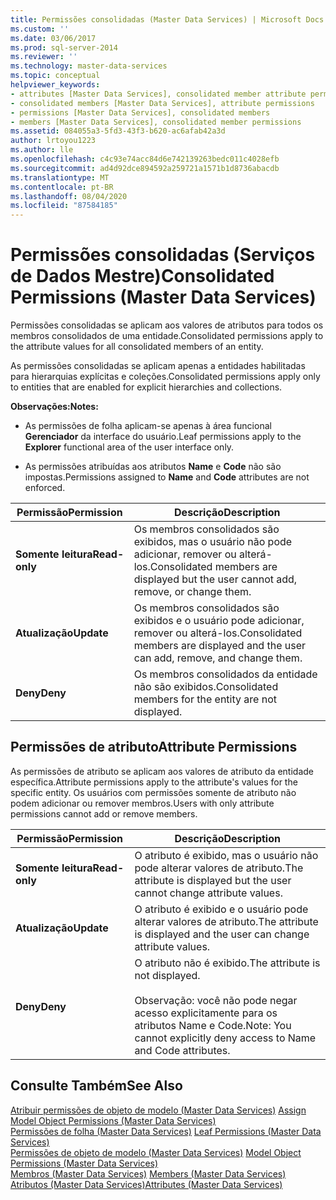 ```yaml
---
title: Permissões consolidadas (Master Data Services) | Microsoft Docs
ms.custom: ''
ms.date: 03/06/2017
ms.prod: sql-server-2014
ms.reviewer: ''
ms.technology: master-data-services
ms.topic: conceptual
helpviewer_keywords:
- attributes [Master Data Services], consolidated member attribute permissions
- consolidated members [Master Data Services], attribute permissions
- permissions [Master Data Services], consolidated members
- members [Master Data Services], consolidated member permissions
ms.assetid: 084055a3-5fd3-43f3-b620-ac6afab42a3d
author: lrtoyou1223
ms.author: lle
ms.openlocfilehash: c4c93e74acc84d6e742139263bedc011c4028efb
ms.sourcegitcommit: ad4d92dce894592a259721a1571b1d8736abacdb
ms.translationtype: MT
ms.contentlocale: pt-BR
ms.lasthandoff: 08/04/2020
ms.locfileid: "87584185"
---
```

# <a name="consolidated-permissions-master-data-services"></a><span data-ttu-id="46815-102">Permissões consolidadas (Serviços de Dados Mestre)</span><span class="sxs-lookup"><span data-stu-id="46815-102">Consolidated Permissions (Master Data Services)</span></span>
  <span data-ttu-id="46815-103">Permissões consolidadas se aplicam aos valores de atributos para todos os membros consolidados de uma entidade.</span><span class="sxs-lookup"><span data-stu-id="46815-103">Consolidated permissions apply to the attribute values for all consolidated members of an entity.</span></span>  
  
 <span data-ttu-id="46815-104">As permissões consolidadas se aplicam apenas a entidades habilitadas para hierarquias explícitas e coleções.</span><span class="sxs-lookup"><span data-stu-id="46815-104">Consolidated permissions apply only to entities that are enabled for explicit hierarchies and collections.</span></span>  
  
 <span data-ttu-id="46815-105">**Observações:**</span><span class="sxs-lookup"><span data-stu-id="46815-105">**Notes:**</span></span>  
  
-   <span data-ttu-id="46815-106">As permissões de folha aplicam-se apenas à área funcional **Gerenciador** da interface do usuário.</span><span class="sxs-lookup"><span data-stu-id="46815-106">Leaf permissions apply to the **Explorer** functional area of the user interface only.</span></span>  
  
-   <span data-ttu-id="46815-107">As permissões atribuídas aos atributos **Name** e **Code** não são impostas.</span><span class="sxs-lookup"><span data-stu-id="46815-107">Permissions assigned to **Name** and **Code** attributes are not enforced.</span></span>  
  
|<span data-ttu-id="46815-108">Permissão</span><span class="sxs-lookup"><span data-stu-id="46815-108">Permission</span></span>|<span data-ttu-id="46815-109">Descrição</span><span class="sxs-lookup"><span data-stu-id="46815-109">Description</span></span>|  
|----------------|-----------------|  
|<span data-ttu-id="46815-110">**Somente leitura**</span><span class="sxs-lookup"><span data-stu-id="46815-110">**Read-only**</span></span>|<span data-ttu-id="46815-111">Os membros consolidados são exibidos, mas o usuário não pode adicionar, remover ou alterá-los.</span><span class="sxs-lookup"><span data-stu-id="46815-111">Consolidated members are displayed but the user cannot add, remove, or change them.</span></span>|  
|<span data-ttu-id="46815-112">**Atualização**</span><span class="sxs-lookup"><span data-stu-id="46815-112">**Update**</span></span>|<span data-ttu-id="46815-113">Os membros consolidados são exibidos e o usuário pode adicionar, remover ou alterá-los.</span><span class="sxs-lookup"><span data-stu-id="46815-113">Consolidated members are displayed and the user can add, remove, and change them.</span></span>|  
|<span data-ttu-id="46815-114">**Deny**</span><span class="sxs-lookup"><span data-stu-id="46815-114">**Deny**</span></span>|<span data-ttu-id="46815-115">Os membros consolidados da entidade não são exibidos.</span><span class="sxs-lookup"><span data-stu-id="46815-115">Consolidated members for the entity are not displayed.</span></span>|  
  
## <a name="attribute-permissions"></a><span data-ttu-id="46815-116">Permissões de atributo</span><span class="sxs-lookup"><span data-stu-id="46815-116">Attribute Permissions</span></span>  
 <span data-ttu-id="46815-117">As permissões de atributo se aplicam aos valores de atributo da entidade específica.</span><span class="sxs-lookup"><span data-stu-id="46815-117">Attribute permissions apply to the attribute's values for the specific entity.</span></span> <span data-ttu-id="46815-118">Os usuários com permissões somente de atributo não podem adicionar ou remover membros.</span><span class="sxs-lookup"><span data-stu-id="46815-118">Users with only attribute permissions cannot add or remove members.</span></span>  
  
|<span data-ttu-id="46815-119">Permissão</span><span class="sxs-lookup"><span data-stu-id="46815-119">Permission</span></span>|<span data-ttu-id="46815-120">Descrição</span><span class="sxs-lookup"><span data-stu-id="46815-120">Description</span></span>|  
|----------------|-----------------|  
|<span data-ttu-id="46815-121">**Somente leitura**</span><span class="sxs-lookup"><span data-stu-id="46815-121">**Read-only**</span></span>|<span data-ttu-id="46815-122">O atributo é exibido, mas o usuário não pode alterar valores de atributo.</span><span class="sxs-lookup"><span data-stu-id="46815-122">The attribute is displayed but the user cannot change attribute values.</span></span>|  
|<span data-ttu-id="46815-123">**Atualização**</span><span class="sxs-lookup"><span data-stu-id="46815-123">**Update**</span></span>|<span data-ttu-id="46815-124">O atributo é exibido e o usuário pode alterar valores de atributo.</span><span class="sxs-lookup"><span data-stu-id="46815-124">The attribute is displayed and the user can change attribute values.</span></span>|  
|<span data-ttu-id="46815-125">**Deny**</span><span class="sxs-lookup"><span data-stu-id="46815-125">**Deny**</span></span>|<span data-ttu-id="46815-126">O atributo não é exibido.</span><span class="sxs-lookup"><span data-stu-id="46815-126">The attribute is not displayed.</span></span><br /><br /> <span data-ttu-id="46815-127">Observação: você não pode negar acesso explicitamente para os atributos Name e Code.</span><span class="sxs-lookup"><span data-stu-id="46815-127">Note: You cannot explicitly deny access to Name and Code attributes.</span></span>|  
  
## <a name="see-also"></a><span data-ttu-id="46815-128">Consulte Também</span><span class="sxs-lookup"><span data-stu-id="46815-128">See Also</span></span>  
 <span data-ttu-id="46815-129">[Atribuir permissões de objeto de modelo &#40;Master Data Services&#41;](assign-model-object-permissions-master-data-services.md) </span><span class="sxs-lookup"><span data-stu-id="46815-129">[Assign Model Object Permissions &#40;Master Data Services&#41;](assign-model-object-permissions-master-data-services.md) </span></span>  
 <span data-ttu-id="46815-130">[Permissões de folha &#40;Master Data Services&#41;](../../2014/master-data-services/leaf-permissions-master-data-services.md) </span><span class="sxs-lookup"><span data-stu-id="46815-130">[Leaf Permissions &#40;Master Data Services&#41;](../../2014/master-data-services/leaf-permissions-master-data-services.md) </span></span>  
 <span data-ttu-id="46815-131">[Permissões de objeto de modelo &#40;Master Data Services&#41;](../../2014/master-data-services/model-object-permissions-master-data-services.md) </span><span class="sxs-lookup"><span data-stu-id="46815-131">[Model Object Permissions &#40;Master Data Services&#41;](../../2014/master-data-services/model-object-permissions-master-data-services.md) </span></span>  
 <span data-ttu-id="46815-132">[Membros &#40;Master Data Services&#41;](../../2014/master-data-services/members-master-data-services.md) </span><span class="sxs-lookup"><span data-stu-id="46815-132">[Members &#40;Master Data Services&#41;](../../2014/master-data-services/members-master-data-services.md) </span></span>  
 [<span data-ttu-id="46815-133">Atributos &#40;Master Data Services&#41;</span><span class="sxs-lookup"><span data-stu-id="46815-133">Attributes &#40;Master Data Services&#41;</span></span>](../../2014/master-data-services/attributes-master-data-services.md)  
  
  
